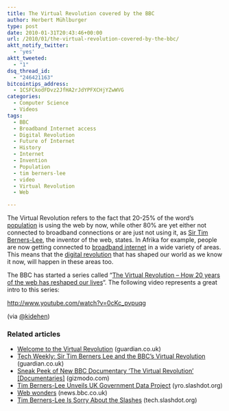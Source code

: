 ```yaml
---
title: The Virtual Revolution covered by the BBC
author: Herbert Mühlburger
type: post
date: 2010-01-31T20:43:46+00:00
url: /2010/01/the-virtual-revolution-covered-by-the-bbc/
aktt_notify_twitter:
  - 'yes'
aktt_tweeted:
  - "1"
dsq_thread_id:
  - "246421163"
bitcointips_address:
  - 1CSFCkodFDvz2JfHA2rJdYPFXCHjYZwWVG
categories:
  - Computer Science
  - Videos
tags:
  - BBC
  - Broadband Internet access
  - Digital Revolution
  - Future of Internet
  - History
  - Internet
  - Invention
  - Population
  - tim berners-lee
  - video
  - Virtual Revolution
  - Web

---
```

The Virtual Revolution refers to the fact that 20-25% of the word&#8217;s <a class="zem_slink" title="Population" href="http://en.wikipedia.org/wiki/Population" rel="wikipedia">population</a> is using the web by now, while other 80% are yet either not connected to broadband connections or are just not using it, as <a title="Sir Tim Berners-Lee" href="http://www.w3.org/People/Berners-Lee/" target="_blank">Sir Tim Berners-Lee</a>, the inventor of the web, states. In Afrika for example, people are now getting connected to <a class="zem_slink" title="Broadband Internet access" href="http://en.wikipedia.org/wiki/Broadband_Internet_access" rel="wikipedia">broadband internet</a> in a wide variety of areas. This means that the <a class="zem_slink" title="Digital Revolution" href="http://en.wikipedia.org/wiki/Digital_Revolution" rel="wikipedia">digital revolution</a> that has shaped our world as we know it now, will happen in these areas too.

The BBC has started a series called &#8220;<a title="The Virtual Revolution" href="http://www.bbc.co.uk/virtualrevolution/" target="_blank">The Virtual Revolution &#8211; How 20 years of the web has reshaped our lives</a>&#8220;. The following video represents a great intro to this series:

http://www.youtube.com/watch?v=0cKc_pvpuqg

(via <a title="@kidehen" href="http://twitter.com/kidehen/status/8461318780" target="_blank">@kidehen</a>)

### Related articles

  * [Welcome to the Virtual Revolution][1] (guardian.co.uk)
  * [Tech Weekly: Sir Tim Berners Lee and the BBC&#8217;s Virtual Revolution][2] (guardian.co.uk)
  * [Sneak Peek of New BBC Documentary &#8216;The Virtual Revolution&#8217; [Documentaries]][3] (gizmodo.com)
  * [Tim Berners-Lee Unveils UK Government Data Project][4] (yro.slashdot.org)
  * [Web wonders][5] (news.bbc.co.uk)
  * [Tim Berners-Lee Is Sorry About the Slashes][6] (tech.slashdot.org)

 [1]: http://r.zemanta.com/?u=http%3A//www.guardian.co.uk/technology/blog/2010/jan/29/virtual-revolution-bbc-aleks-krotoski&a=12296617&rid=62a180be-af18-48b0-a2eb-aabb71fdc0a0&e=38a5b5f0f934ea24c3c58f30db730e2d
 [2]: http://r.zemanta.com/?u=http%3A//www.guardian.co.uk/technology/blog/audio/2010/jan/26/tech-weekly-tim-berners-lee-free-government-data-virtual-revolution&a=12126421&rid=62a180be-af18-48b0-a2eb-aabb71fdc0a0&e=575ab0c695a870cb60a2fc1049087505
 [3]: http://gizmodo.com/5453788/sneak-peek-of-new-bbc-documentary-the-virtual-revolution
 [4]: http://yro.slashdot.org/story/10/01/21/1525238/Tim-Berners-Lee-Unveils-UK-Government-Data-Project?from=rss
 [5]: http://news.bbc.co.uk/go/rss/-/2/hi/technology/8485833.stm
 [6]: http://tech.slashdot.org/story/09/10/14/1219215/Tim-Berners-Lee-Is-Sorry-About-the-Slashes?from=rss